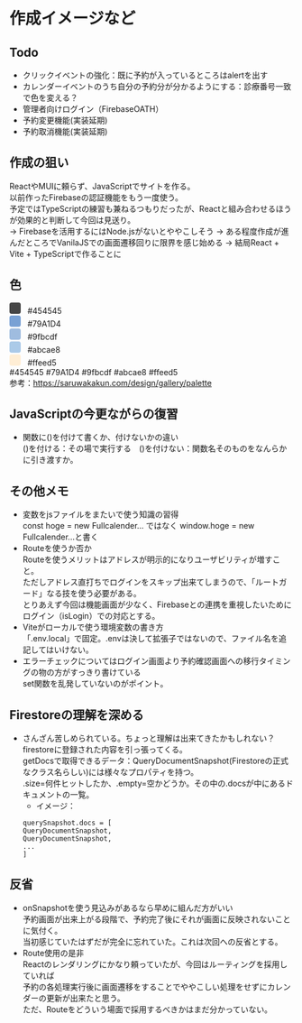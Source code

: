 # 作成イメージなど

## Todo
- クリックイベントの強化：既に予約が入っているところはalertを出す
- カレンダーイベントのうち自分の予約分が分かるようにする：診療番号一致で色を変える？
- 管理者向けログイン（FirebaseOATH）
- 予約変更機能(実装延期)
- 予約取消機能(実装延期)

## 作成の狙い
ReactやMUIに頼らず、JavaScriptでサイトを作る。  
以前作ったFirebaseの認証機能をもう一度使う。    
予定ではTypeScriptの練習も兼ねるつもりだったが、Reactと組み合わせるほうが効果的と判断して今回は見送り。     
     → Firebaseを活用するにはNode.jsがないとややこしそう
     → ある程度作成が進んだところでVanilaJSでの画面遷移回りに限界を感じ始める
     → 結局React + Vite + TypeScriptで作ることに

## 色
<span style="display:inline-block;width:20px;height:20px;background:#454545;border-radius:4px;margin-right:8px;"></span> #454545  
<span style="display:inline-block;width:20px;height:20px;background:#79A1D4;border-radius:4px;margin-right:8px;"></span> #79A1D4  
<span style="display:inline-block;width:20px;height:20px;background:#9fbcdf;border-radius:4px;margin-right:8px;"></span> #9fbcdf  
<span style="display:inline-block;width:20px;height:20px;background:#abcae8;border-radius:4px;margin-right:8px;"></span> #abcae8  
<span style="display:inline-block;width:20px;height:20px;background:#ffeed5;border-radius:4px;margin-right:8px;"></span> #ffeed5  
#454545 #79A1D4 #9fbcdf #abcae8 #ffeed5     
参考：https://saruwakakun.com/design/gallery/palette

## JavaScriptの今更ながらの復習
- 関数に()を付けて書くか、付けないかの違い   
()を付ける：その場で実行する　()を付けない：関数名そのものをなんらかに引き渡すか。

## その他メモ
- 変数をjsファイルをまたいで使う知識の習得   
const hoge = new Fullcalender... ではなく window.hoge = new Fullcalender...と書く
- Routeを使うか否か      
Routeを使うメリットはアドレスが明示的になりユーザビリティが増すこと。      
ただしアドレス直打ちでログインをスキップ出来てしまうので、「ルートガード」なる技を使う必要がある。       
とりあえず今回は機能画面が少なく、Firebaseとの連携を重視したいためにログイン（isLogin）での対応とする。
- Viteがローカルで使う環境変数の書き方  
「.env.local」で固定。.envは決して拡張子ではないので、ファイル名を追記してはいけない。    
- エラーチェックについてはログイン画面より予約確認画面への移行タイミングの物の方がすっきり書けている     
set関数を乱発していないのがポイント。

## Firestoreの理解を深める
- さんざん苦しめられている。ちょっと理解は出来てきたかもしれない？    
firestoreに登録された内容を引っ張ってくる。  
getDocsで取得できるデータ：QueryDocumentSnapshot(Firestoreの正式なクラス名らしい)には様々なプロパティを持つ。      
.size=何件ヒットしたか、.empty=空かどうか。その中の.docsが中にあるドキュメントの一覧。    
     - イメージ：   
     ```
     querySnapshot.docs = [
     QueryDocumentSnapshot,
     QueryDocumentSnapshot,
     ...
     ]
     ```  

## 反省
- onSnapshotを使う見込みがあるなら早めに組んだ方がいい      
予約画面が出来上がる段階で、予約完了後にそれが画面に反映されないことに気付く。  
当初感じていたはずだが完全に忘れていた。これは次回への反省とする。    
- Route使用の是非   
Reactのレンダリングにかなり頼っていたが、今回はルーティングを採用していれば     
予約の各処理実行後に画面遷移をすることでややこしい処理をせずにカレンダーの更新が出来たと思う。      
ただ、Routeをどういう場面で採用するべきかはまだ分かっていない。
